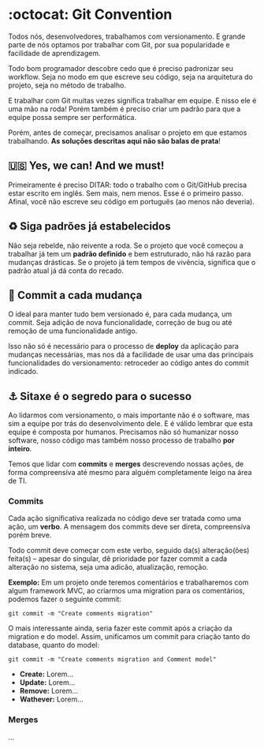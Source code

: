 :octocat: Git Convention
==============

Todos nós, desenvolvedores, trabalhamos com versionamento. E grande parte de nós optamos por trabalhar com Git, por sua popularidade e facilidade de aprendizagem.

Todo bom programador descobre cedo que é preciso padronizar seu workflow. Seja no modo em que escreve seu código, seja na arquitetura do projeto, seja no método de trabalho. 

E trabalhar com Git muitas vezes significa trabalhar em equipe. E nisso ele é uma mão na roda! Porém também é preciso criar um padrão para que a equipe possa sempre ser performática.

Porém, antes de começar, precisamos analisar o projeto em que estamos trabalhando. **As soluções descritas aqui não são balas de prata**!

## :us: Yes, we can! And we must!
Primeiramente é preciso DITAR: todo o trabalho com o Git/GitHub precisa estar escrito em inglês. Sem mais, nem menos. Esse é o primeiro passo. Afinal, você não escreve seu código em português (ao menos não deveria).

## :recycle: Siga padrões já estabelecidos
Não seja rebelde, não reivente a roda. Se o projeto que você começou a trabalhar já tem um **padrão definido** e bem estruturado, não há razão para mudanças drásticas. Se o projeto já tem tempos de vivência, significa que o padrão atual já dá conta do recado.

## :rocket: Commit a cada mudança
O ideal para manter tudo bem versionado é, para cada mudança, um commit. Seja adição de nova funcionalidade, correção de bug ou até remoção de uma funcionalidade antigo.

Isso não só é necessário para o processo de **deploy** da aplicação para mudanças necessárias, mas nos dá a facilidade de usar uma das principais funcionalidades do versionamento: retroceder ao código antes do commit indicado. 

## :anchor: Sitaxe é o segredo para o sucesso
Ao lidarmos com versionamento, o mais importante não é o software, mas sim a equipe por trás do desenvolvimento dele. E é válido lembrar que esta equipe é composta por humanos. Precisamos não só humanizar nosso software, nosso código mas também nosso processo de trabalho **por inteiro**.

Temos que lidar com **commits** e **merges** descrevendo nossas ações, de forma compreensíva até mesmo para alguém completamente leigo na área de TI.

### Commits
Cada ação significativa realizada no código deve ser tratada como uma ação, um **verbo**. A mensagem dos commits deve ser direta, compreensíva porém breve.

Todo commit deve começar com este verbo, seguido da(s) alteração(ões) feita(s) – apesar do singular, dê prioridade por fazer commit a cada alteração no sistema, seja uma adicão, atualização, remoção.

**Exemplo:** Em um projeto onde teremos comentários e trabalharemos com algum framework MVC, ao criarmos uma migration para os comentários, podemos fazer o seguinte commit:

```
git commit -m "Create comments migration"
```

O mais interessante ainda, seria fazer este commit após a criação da migration e do model. Assim, unificamos um commit para criação tanto do database, quanto do model:

```
git commit -m "Create comments migration and Comment model"
```

- **Create:** Lorem...
- **Update:** Lorem...
- **Remove:** Lorem...
- **Wathever:** Lorem...

### Merges
...

